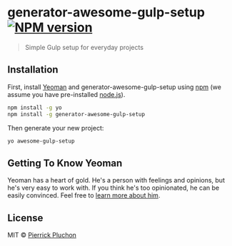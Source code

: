 # generator-awesome-gulp-setup [![NPM version][npm-image]][npm-url]
> Simple Gulp setup for everyday projects

## Installation

First, install [Yeoman](http://yeoman.io) and generator-awesome-gulp-setup using [npm](https://www.npmjs.com/) (we assume you have pre-installed [node.js](https://nodejs.org/)).

```bash
npm install -g yo
npm install -g generator-awesome-gulp-setup
```

Then generate your new project:

```bash
yo awesome-gulp-setup
```

## Getting To Know Yeoman

Yeoman has a heart of gold. He&#39;s a person with feelings and opinions, but he&#39;s very easy to work with. If you think he&#39;s too opinionated, he can be easily convinced. Feel free to [learn more about him](http://yeoman.io/).

## License

MIT © [Pierrick Pluchon](http://www.proximity.bbdo.fr/)


[npm-image]: https://badge.fury.io/js/generator-awesome-gulp-setup.svg
[npm-url]: https://npmjs.org/package/generator-awesome-gulp-setup
[travis-image]: https://travis-ci.org//generator-awesome-gulp-setup.svg?branch=master
[travis-url]: https://travis-ci.org//generator-awesome-gulp-setup
[daviddm-image]: https://david-dm.org//generator-awesome-gulp-setup.svg?theme=shields.io
[daviddm-url]: https://david-dm.org//generator-awesome-gulp-setup
